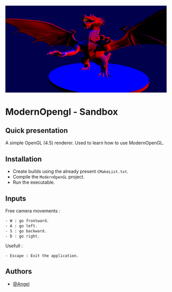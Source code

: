 ![Logo](ModernOpenGl.png)


# ModernOpengl - Sandbox

## Quick presentation
A simple OpenGL (4.5) renderer. Used to learn how to use ModernOpenGL.



## Installation

- Create builds using the already present `CMakeList.txt`.
- Compile the `ModernOpenGL` project.
- Run the executable.
    
## Inputs

Free camera movements :
```
- W : go frontward.
- A : go left.
- S : go backward.
- D : go right.
```

Usefull :
```
- Escape : Exit the application.
```


## Authors

- [@Angel](https://github.com/Angel-2180)